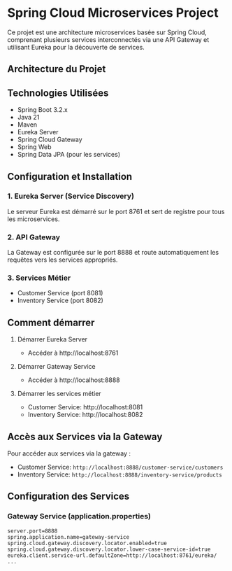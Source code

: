 # Spring Cloud Microservices Project

Ce projet est une architecture microservices basée sur Spring Cloud, comprenant plusieurs services interconnectés via une API Gateway et utilisant Eureka pour la découverte de services.

## Architecture du Projet

## Technologies Utilisées

- Spring Boot 3.2.x
- Java 21
- Maven
- Eureka Server
- Spring Cloud Gateway
- Spring Web
- Spring Data JPA (pour les services)

## Configuration et Installation

### 1. Eureka Server (Service Discovery)

Le serveur Eureka est démarré sur le port 8761 et sert de registre pour tous les microservices.

### 2. API Gateway

La Gateway est configurée sur le port 8888 et route automatiquement les requêtes vers les services appropriés.

### 3. Services Métier
- Customer Service (port 8081)
- Inventory Service (port 8082)

## Comment démarrer

1. Démarrer Eureka Server
    - Accéder à http://localhost:8761

2. Démarrer Gateway Service
    - Accéder à http://localhost:8888

3. Démarrer les services métier
    - Customer Service: http://localhost:8081
    - Inventory Service: http://localhost:8082

## Accès aux Services via la Gateway

Pour accéder aux services via la gateway :

- Customer Service: `http://localhost:8888/customer-service/customers`
- Inventory Service: `http://localhost:8888/inventory-service/products`

## Configuration des Services

### Gateway Service (application.properties)
```properties
server.port=8888
spring.application.name=gateway-service
spring.cloud.gateway.discovery.locator.enabled=true
spring.cloud.gateway.discovery.locator.lower-case-service-id=true
eureka.client.service-url.defaultZone=http://localhost:8761/eureka/
...